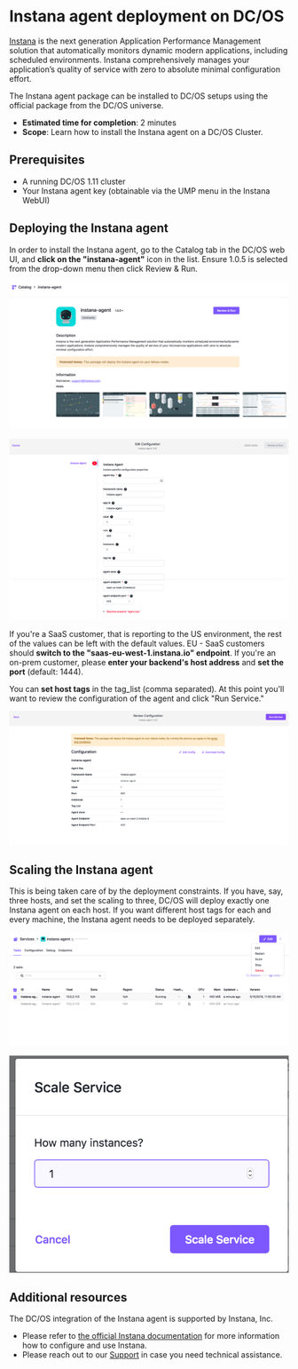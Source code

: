 # Instana agent deployment on DC/OS

[Instana](https://www.instana.com "Instana") is the next generation Application Performance Management solution that automatically monitors dynamic modern applications, including scheduled environments. Instana comprehensively manages your application’s quality of service with zero to absolute minimal configuration effort.

The Instana agent package can be installed to DC/OS setups using the official package from the DC/OS universe.

* **Estimated time for completion**: 2 minutes
* **Scope**: Learn how to install the Instana agent on a DC/OS Cluster.

## Prerequisites

* A running DC/OS 1.11 cluster
* Your Instana agent key (obtainable via the UMP menu in the Instana WebUI)

## Deploying the Instana agent

In order to install the Instana agent, go to the Catalog tab in the DC/OS web UI, and **click on the "instana-agent"** icon in the list. Ensure 1.0.5 is selected from the drop-down menu then click Review & Run.

![Installing the Instana agent on DC/OS](img/DCOS-step1.png "Installing the Instana agent on DC/OS")

![Provide your Instana agent key in the advanced tab](img/DCOS-step2.png "Provide your Instana agent key in the advanced tab")

If you're a SaaS customer, that is reporting to the US environment, the rest of the values can be left with the default values. EU - SaaS customers should **switch to the "saas-eu-west-1.instana.io" endpoint**. If you're an on-prem customer, please **enter your backend's host address** and **set the port** (default: 1444). 


You can **set host tags** in the tag_list (comma separated). At this point you'll want to review the configuration of the agent and click "Run Service." 


![Run Service](img/DCOS-step3.png "Run Service")


## Scaling the Instana agent

This is being taken care of by the deployment constraints. If you have, say, three hosts, and set the scaling to three, DC/OS will deploy exactly one Instana agent on each host. If you want different host tags for each and every machine, the Instana agent needs to be deployed separately.

![The Instana agent supports scaling](img/DCOS-step4.png "The Instana agent supports scaling")


![Scale the number of desired hosts](img/scaling.png "Scale the number of desired hosts")

## Additional resources

The DC/OS integration of the Instana agent is supported by Instana, Inc. 

- Please refer to [the official Instana documentation](https://docs.instana.com) for more information how to configure and use Instana.
- Please reach out to our [Support](https://support.instana.com/) in case you need technical assistance.
